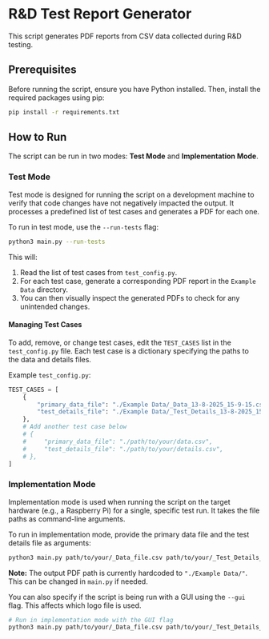 # R&D Test Report Generator

This script generates PDF reports from CSV data collected during R&D testing.

## Prerequisites

Before running the script, ensure you have Python installed. Then, install the required packages using pip:

```bash
pip install -r requirements.txt
```

## How to Run

The script can be run in two modes: **Test Mode** and **Implementation Mode**.

### Test Mode

Test mode is designed for running the script on a development machine to verify that code changes have not negatively impacted the output. It processes a predefined list of test cases and generates a PDF for each one.

To run in test mode, use the `--run-tests` flag:

```bash
python3 main.py --run-tests
```

This will:
1. Read the list of test cases from `test_config.py`.
2. For each test case, generate a corresponding PDF report in the `Example Data` directory.
3. You can then visually inspect the generated PDFs to check for any unintended changes.

#### Managing Test Cases

To add, remove, or change test cases, edit the `TEST_CASES` list in the `test_config.py` file. Each test case is a dictionary specifying the paths to the data and details files.

Example `test_config.py`:
```python
TEST_CASES = [
    {
        "primary_data_file": "./Example Data/_Data_13-8-2025_15-9-15.csv",
        "test_details_file": "./Example Data/_Test_Details_13-8-2025_15-9-15.csv",
    },
    # Add another test case below
    # {
    #     "primary_data_file": "./path/to/your/data.csv",
    #     "test_details_file": "./path/to/your/details.csv",
    # },
]
```

### Implementation Mode

Implementation mode is used when running the script on the target hardware (e.g., a Raspberry Pi) for a single, specific test run. It takes the file paths as command-line arguments.

To run in implementation mode, provide the primary data file and the test details file as arguments:

```bash
python3 main.py path/to/your/_Data_file.csv path/to/your/_Test_Details_file.csv
```

**Note:** The output PDF path is currently hardcoded to `"./Example Data/"`. This can be changed in `main.py` if needed.

You can also specify if the script is being run with a GUI using the `--gui` flag. This affects which logo file is used.

```bash
# Run in implementation mode with the GUI flag
python3 main.py path/to/your/_Data_file.csv path/to/your/_Test_Details_file.csv --gui
```
